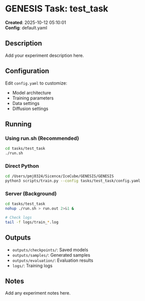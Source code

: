 # GENESIS Task: test_task

**Created**: 2025-10-12 05:10:01  
**Config**: default.yaml

## Description

Add your experiment description here.

## Configuration

Edit `config.yaml` to customize:
- Model architecture
- Training parameters
- Data settings
- Diffusion settings

## Running

### Using run.sh (Recommended)
```bash
cd tasks/test_task
./run.sh
```

### Direct Python
```bash
cd /Users/pmj0324/Sicence/IceCube/GENESIS/GENESIS
python3 scripts/train.py --config tasks/test_task/config.yaml
```

### Server (Background)
```bash
cd tasks/test_task
nohup ./run.sh > run.out 2>&1 &

# Check logs
tail -f logs/train_*.log
```

## Outputs

- `outputs/checkpoints/`: Saved models
- `outputs/samples/`: Generated samples
- `outputs/evaluation/`: Evaluation results
- `logs/`: Training logs

## Notes

Add any experiment notes here.
